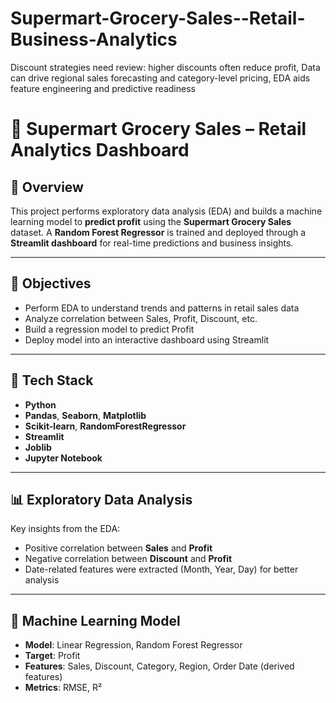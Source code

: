 # Supermart-Grocery-Sales--Retail-Business-Analytics
Discount strategies need review: higher discounts often reduce profit, Data can drive regional sales forecasting and category-level pricing, EDA aids feature engineering and predictive readiness

# 🛒 Supermart Grocery Sales – Retail Analytics Dashboard

## 📌 Overview
This project performs exploratory data analysis (EDA) and builds a machine learning model to **predict profit** using the **Supermart Grocery Sales** dataset. A **Random Forest Regressor** is trained and deployed through a **Streamlit dashboard** for real-time predictions and business insights.

---

## 🎯 Objectives
- Perform EDA to understand trends and patterns in retail sales data
- Analyze correlation between Sales, Profit, Discount, etc.
- Build a regression model to predict Profit
- Deploy model into an interactive dashboard using Streamlit

---

## 🧰 Tech Stack
- **Python**
- **Pandas**, **Seaborn**, **Matplotlib**
- **Scikit-learn**, **RandomForestRegressor**
- **Streamlit**
- **Joblib**
- **Jupyter Notebook**

---

## 📊 Exploratory Data Analysis
Key insights from the EDA:
- Positive correlation between **Sales** and **Profit**
- Negative correlation between **Discount** and **Profit**
- Date-related features were extracted (Month, Year, Day) for better analysis

---

## 🤖 Machine Learning Model
- **Model**: Linear Regression, Random Forest Regressor
- **Target**: Profit
- **Features**: Sales, Discount, Category, Region, Order Date (derived features)
- **Metrics**: RMSE, R²
